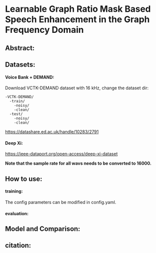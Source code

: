 # **Learnable Graph Ratio Mask Based Speech Enhancement in the Graph Frequency Domain**

## Abstract:

## Datasets:

#### Voice Bank + DEMAND:
Download VCTK-DEMAND dataset with 16 kHz, change the dataset dir:
```
-VCTK-DEMAND/
  -train/
    -noisy/
    -clean/
  -test/
    -noisy/
    -clean/
```
 https://datashare.ed.ac.uk/handle/10283/2791

#### Deep Xi:

https://ieee-dataport.org/open-access/deep-xi-dataset

**Note that the sample rate for all wavs needs to be converted to 16000.**


## How to use:

#### training:
The config parameters can be modified in config.yaml.

#### evaluation:

## Model and Comparison:

## citation: